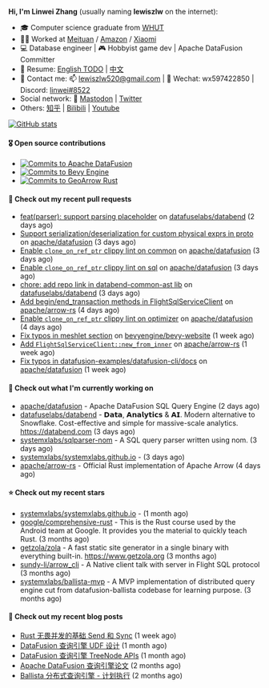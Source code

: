 **Hi, I'm Linwei Zhang** (usually naming **lewiszlw** on the internet):
- 🎓 Computer science graduate from [WHUT](https://en.wikipedia.org/wiki/Wuhan_University_of_Technology)
- 👨‍💻 Worked at [Meituan](https://about.meituan.com/home) / [Amazon](https://www.amazon.com/) / [Xiaomi](https://www.mi.com/)
- 💻 Database engineer | 🎮 Hobbyist game dev | Apache DataFusion Committer
- 📄 Resume: [English TODO](https://github.com/lewiszlw/lewiszlw/blob/main/Resume_EN.md) | [中文](https://github.com/lewiszlw/lewiszlw/blob/main/Resume_CN.md)
- 📱 Contact me: 📫 [lewiszlw520@gmail.com](mailto:lewiszlw520@gmail.com) | 💬 Wechat: wx597422850 | Discord: [linwei#8522](http://discordapp.com/users/891664307035713576)
- Social network: 🦣 [Mastodon](https://mastodon.world/@lewiszlw) | [Twitter](https://twitter.com/lewiszlw)
- Others: [知乎](https://www.zhihu.com/people/tian-qian-zhu-wu-ya) | [Bilibili](https://space.bilibili.com/43876861) | [Youtube](https://www.youtube.com/channel/UCnvri1tqAjxsp9nGQ63zUNw)

[![GitHub stats](https://github-readme-stats.vercel.app/api?username=lewiszlw&count_private=true&show_icons=true&theme=solarized-dark&include_all_commits=true)](https://github.com/anuraghazra/github-readme-stats)

#### 🎖️ Open source contributions
- [![Commits to Apache DataFusion](https://img.shields.io/github/commit-activity/t/apache/datafusion?authorFilter=lewiszlw&style=social&label=Apache%20DataFusion)](https://github.com/apache/datafusion/commits?author=lewiszlw)
- [![Commits to Bevy Engine](https://img.shields.io/github/commit-activity/t/bevyengine/bevy?authorFilter=lewiszlw&style=social&label=Bevy%20Engine)](https://github.com/bevyengine/bevy/commits?author=lewiszlw)
- [![Commits to GeoArrow Rust](https://img.shields.io/github/commit-activity/t/geoarrow/geoarrow-rs?authorFilter=lewiszlw&style=social&label=GeoArrow%20Rust)](https://github.com/geoarrow/geoarrow-rs/commits?author=lewiszlw)

#### 🔨 Check out my recent pull requests

- [feat(parser): support parsing placeholder](https://github.com/datafuselabs/databend/pull/16030) on [datafuselabs/databend](https://github.com/datafuselabs/databend) (2 days ago)
- [Support serialization/deserialization for custom physical exprs in proto](https://github.com/apache/datafusion/pull/11387) on [apache/datafusion](https://github.com/apache/datafusion) (3 days ago)
- [Enable `clone_on_ref_ptr` clippy lint on common](https://github.com/apache/datafusion/pull/11384) on [apache/datafusion](https://github.com/apache/datafusion) (3 days ago)
- [Enable `clone_on_ref_ptr` clippy lint on sql](https://github.com/apache/datafusion/pull/11380) on [apache/datafusion](https://github.com/apache/datafusion) (3 days ago)
- [chore: add repo link in databend-common-ast lib](https://github.com/datafuselabs/databend/pull/16010) on [datafuselabs/databend](https://github.com/datafuselabs/databend) (3 days ago)
- [Add begin/end_transaction methods in FlightSqlServiceClient](https://github.com/apache/arrow-rs/pull/6026) on [apache/arrow-rs](https://github.com/apache/arrow-rs) (4 days ago)
- [Enable `clone_on_ref_ptr` clippy lint on optimizer](https://github.com/apache/datafusion/pull/11346) on [apache/datafusion](https://github.com/apache/datafusion) (4 days ago)
- [Fix typos in meshlet section](https://github.com/bevyengine/bevy-website/pull/1535) on [bevyengine/bevy-website](https://github.com/bevyengine/bevy-website) (1 week ago)
- [Add `FlightSqlServiceClient::new_from_inner`](https://github.com/apache/arrow-rs/pull/6003) on [apache/arrow-rs](https://github.com/apache/arrow-rs) (1 week ago)
- [Fix typos in datafusion-examples/datafusion-cli/docs](https://github.com/apache/datafusion/pull/11259) on [apache/datafusion](https://github.com/apache/datafusion) (1 week ago)

#### 👷 Check out what I'm currently working on

- [apache/datafusion](https://github.com/apache/datafusion) - Apache DataFusion SQL Query Engine (2 days ago)
- [datafuselabs/databend](https://github.com/datafuselabs/databend) - 𝗗𝗮𝘁𝗮, 𝗔𝗻𝗮𝗹𝘆𝘁𝗶𝗰𝘀 &amp; 𝗔𝗜. Modern alternative to Snowflake. Cost-effective and simple for massive-scale analytics. https://databend.com (3 days ago)
- [systemxlabs/sqlparser-nom](https://github.com/systemxlabs/sqlparser-nom) - A SQL query parser written using nom. (3 days ago)
- [systemxlabs/systemxlabs.github.io](https://github.com/systemxlabs/systemxlabs.github.io) -  (3 days ago)
- [apache/arrow-rs](https://github.com/apache/arrow-rs) - Official Rust implementation of Apache Arrow (4 days ago)

#### ⭐ Check out my recent stars

- [systemxlabs/systemxlabs.github.io](https://github.com/systemxlabs/systemxlabs.github.io) -  (1 month ago)
- [google/comprehensive-rust](https://github.com/google/comprehensive-rust) - This is the Rust course used by the Android team at Google. It provides you the material to quickly teach Rust. (3 months ago)
- [getzola/zola](https://github.com/getzola/zola) - A fast static site generator in a single binary with everything built-in. https://www.getzola.org (3 months ago)
- [sundy-li/arrow_cli](https://github.com/sundy-li/arrow_cli) - A Native client talk with server in Flight SQL protocol (3 months ago)
- [systemxlabs/ballista-mvp](https://github.com/systemxlabs/ballista-mvp) - A MVP implementation of distributed query engine cut from datafusion-ballista codebase for learning purpose.  (3 months ago)

#### 📜 Check out my recent blog posts

- [Rust 无畏并发的基础 Send 和 Sync](https://systemxlabs.github.io/blog/rust-send-sync/) (1 week ago)
- [DataFusion 查询引擎 UDF 设计](https://systemxlabs.github.io/blog/datafusion-udf/) (1 month ago)
- [DataFusion 查询引擎 TreeNode APIs](https://systemxlabs.github.io/blog/datafusion-tree-node-apis/) (1 month ago)
- [Apache DataFusion 查询引擎论文](https://systemxlabs.github.io/blog/datafusion-paper/) (2 months ago)
- [Ballista 分布式查询引擎 - 计划执行](https://systemxlabs.github.io/blog/ballista-mvp-part5/) (2 months ago)